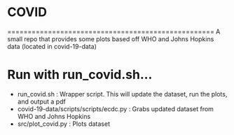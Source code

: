 # COVID
===================================================
A small repo that provides some plots based off WHO
and Johns Hopkins data (located in covid-19-data)

Run with run_covid.sh...
==================================================
* run_covid.sh                          : Wrapper script. This will update the dataset, run the plots, 
	                                      and output a pdf
* covid-19-data/scripts/scripts/ecdc.py : Grabs updated dataset from WHO and Johns Hopkins
* src/plot_covid.py                     : Plots dataset 

